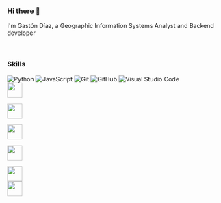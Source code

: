 ### Hi there 👋
I'm Gastón Díaz, a Geographic Information Systems Analyst and Backend developer

<br>

### Skills

![Python](https://img.shields.io/badge/Python%20-%2314354C.svg?style=for-the-badge&logo=python&logoColor=white)
![JavaScript](https://img.shields.io/badge/JavaScript%20-%23F7DF1E.svg?style=for-the-badge&logo=javascript&logoColor=black)
![Git](https://img.shields.io/badge/git-%23F05033.svg?style=for-the-badge&logo=git&logoColor=white)
![GitHub](https://img.shields.io/badge/github-%23121011.svg?style=for-the-badge&logo=github&logoColor=white)
![Visual Studio Code](https://img.shields.io/badge/Visual%20Studio%20Code-0078d7.svg?style=for-the-badge&logo=visual-studio-code&logoColor=white)
<code> <img height="35" src="https://www.vectorlogo.zone/logos/jupyter/jupyter-ar21.svg"> </code>
<code> <img height="35" src="https://www.vectorlogo.zone/logos/postgresql/postgresql-horizontal.svg" background-color="white"> </code>
<code> <img height="35" src="https://www.vectorlogo.zone/logos/leafletjs/leafletjs-ar21.svg"> </code>
<code> <img height="35" src="https://www.vectorlogo.zone/logos/djangoproject/djangoproject-ar21.svg"> </code>
<code> <img height="35" src="https://www.vectorlogo.zone/logos/qgis/qgis-ar21.svg"> </code>
<code><img height="35" src="https://img.shields.io/badge/-Flask-05122A?style=flat&logo=flask"></code>
<br>






<!--
**nagots23/nagots23** is a ✨ _special_ ✨ repository because its `README.md` (this file) appears on your GitHub profile.

Here are some ideas to get you started:
-I'm  
- 🔭 I’m currently working on ...
- 🌱 I’m currently learning React...
- 👯 I’m looking to collaborate on ...
- 🤔 I’m looking for help with ...
- 💬 Ask me about ...
- 📫 How to reach me: ...

-->
